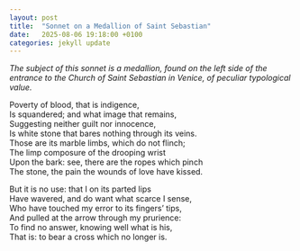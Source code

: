 ```yaml
---
layout: post
title:  "Sonnet on a Medallion of Saint Sebastian"
date:   2025-08-06 19:18:00 +0100
categories: jekyll update
---
```


*The subject of this sonnet is a medallion, found on the left side of the entrance to the Church of Saint Sebastian in Venice, of peculiar typological value.*

Poverty of blood, that is indigence, <br>
Is squandered; and what image that remains, <br>
Suggesting neither guilt nor innocence, <br>
Is white stone that bares nothing through its veins. <br>
Those are its marble limbs, which do not flinch; <br>
The limp composure of the drooping wrist <br>
Upon the bark: see, there are the ropes which pinch <br>
The stone, the pain the wounds of love have kissed. <br>

But it is no use: that I on its parted lips <br>
Have wavered, and do want what scarce I sense, <br>
Who have touched my error to its fingers’ tips, <br>
And pulled at the arrow through my prurience: <br>
To find no answer, knowing well what is his, <br>
That is: to bear a cross which no longer is. <br>











